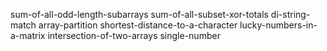 sum-of-all-odd-length-subarrays
sum-of-all-subset-xor-totals
di-string-match
array-partition
shortest-distance-to-a-character
lucky-numbers-in-a-matrix
intersection-of-two-arrays
single-number